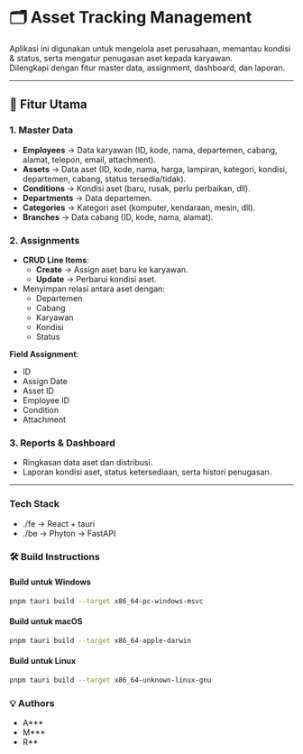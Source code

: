 # 🗂️ Asset Tracking Management

Aplikasi ini digunakan untuk mengelola aset perusahaan, memantau kondisi & status, serta mengatur penugasan aset kepada karyawan.  
Dilengkapi dengan fitur master data, assignment, dashboard, dan laporan.

---

## 🚀 Fitur Utama

### 1. Master Data
- **Employees** → Data karyawan (ID, kode, nama, departemen, cabang, alamat, telepon, email, attachment).  
- **Assets** → Data aset (ID, kode, nama, harga, lampiran, kategori, kondisi, departemen, cabang, status tersedia/tidak).  
- **Conditions** → Kondisi aset (baru, rusak, perlu perbaikan, dll).  
- **Departments** → Data departemen.  
- **Categories** → Kategori aset (komputer, kendaraan, mesin, dll).  
- **Branches** → Data cabang (ID, kode, nama, alamat).  

### 2. Assignments
- **CRUD Line Items**:  
  - **Create** → Assign aset baru ke karyawan.  
  - **Update** → Perbarui kondisi aset.  
- Menyimpan relasi antara aset dengan:  
  - Departemen  
  - Cabang  
  - Karyawan  
  - Kondisi  
  - Status  

**Field Assignment**:  
- ID  
- Assign Date  
- Asset ID  
- Employee ID  
- Condition  
- Attachment  

### 3. Reports & Dashboard
- Ringkasan data aset dan distribusi.  
- Laporan kondisi aset, status ketersediaan, serta histori penugasan.  

---

### Tech Stack
- ./fe -> React + tauri
- ./be -> Phyton -> FastAPI

### 🛠️ Build Instructions

#### Build untuk Windows
```bash
pnpm tauri build --target x86_64-pc-windows-msvc
```

#### Build untuk macOS
```bash
pnpm tauri build --target x86_64-apple-darwin
```

#### Build untuk Linux
```bash
pnpm tauri build --target x86_64-unknown-linux-gnu
```

### 💡 Authors 
- A***
- M***
- R**

